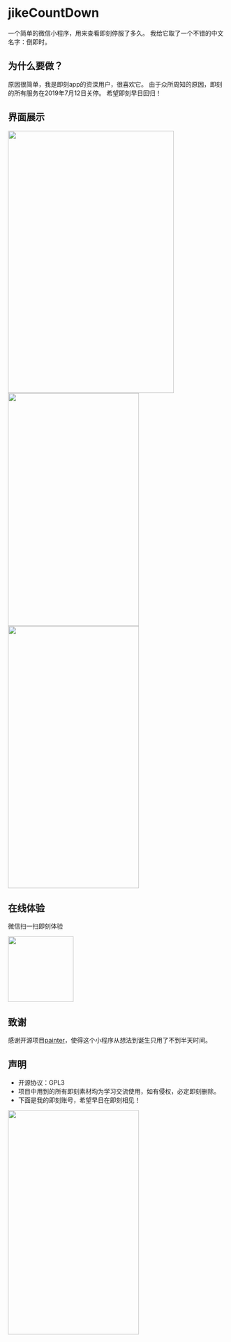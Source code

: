 # jikeCountDown
一个简单的微信小程序，用来查看即刻停服了多久。
我给它取了一个不错的中文名字：倒即时。

## 为什么要做？
原因很简单，我是即刻app的资深用户，很喜欢它。
由于众所周知的原因，即刻的所有服务在2019年7月12日关停。
希望即刻早日回归！

## 界面展示
<img src="https://i.loli.net/2019/07/19/5d30af0025bf716109.png" width="380" height="600" align=center />

<img src="https://i.loli.net/2019/07/19/5d30afd97dba723854.png" width="300" height="533" align=center />

<img src="https://i.loli.net/2019/07/19/5d30afda2b7f535444.jpg" width="300" height="600" align=center />



## 在线体验
微信扫一扫即刻体验

<img src="https://tva1.sinaimg.cn/large/0060lm7Tly1g500fjwxbuj309k09k762.jpg" width="150" height="150" align=center />


## 致谢
感谢开源项目[painter](https://github.com/Kujiale-Mobile/Painter)，使得这个小程序从想法到诞生只用了不到半天时间。

## 声明
- 开源协议：GPL3
- 项目中用到的所有即刻素材均为学习交流使用，如有侵权，必定即刻删除。
- 下面是我的即刻账号，希望早日在即刻相见！

<img src="https://tva1.sinaimg.cn/large/0060lm7Tly1g500oxqrfhj30u01fbaol.jpg" width="300" height="513" align=center />
